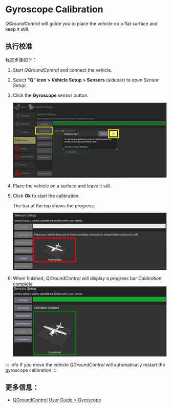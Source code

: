 # Gyroscope Calibration

_QGroundControl_ will guide you to place the vehicle on a flat surface and keep it still.

## 执行校准

标定步骤如下：

1. Start _QGroundControl_ and connect the vehicle.
1. Select **"Q" icon > Vehicle Setup > Sensors** (sidebar) to open _Sensor Setup_.
1. Click the **Gyroscope** sensor button.

   ![Select Gyroscope calibration PX4](../../assets/qgc/setup/sensor/gyroscope_calibrate_px4.png)

1. Place the vehicle on a surface and leave it still.
1. Click **Ok** to start the calibration.

   The bar at the top shows the progress:

   ![Gyro calibration in progress on PX4](../../assets/qgc/setup/sensor/gyroscope_calibrate_progress_px4.png)

1. When finished, _QGroundControl_ will display a progress bar _Calibration complete_ ![Gyro calibration complete on PX4](../../assets/qgc/setup/sensor/gyroscope_calibrate_complete_px4.png)

::: info If you move the vehicle _QGroundControl_ will automatically restart the gyroscope calibration.
:::

## 更多信息：

- [QGroundControl User Guide > Gyroscope](https://docs.qgroundcontrol.com/master/en/qgc-user-guide/setup_view/sensors_px4.html#gyroscope)
